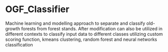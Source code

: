 # OGF_Classifier
Machine learning and modelling approach to separate and classify old-growth forests from forest stands. After modification can also be utilized in different contexts to classify input data to different classes utilizing custom scoring function, kmeans clustering, random forest and neural networks classification
